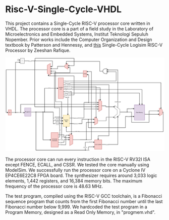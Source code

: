 # Risc-V-Single-Cycle-VHDL
This project contains a Single-Cycle RISC-V processor core written in VHDL. The processor core is a part of a field study in the Laboratory of Microelectronics and Embedded Systems, Institut Teknologi Sepuluh Nopember. Prior works include the Computer Organization and Design textbook by Patterson and Hennessy, and [this](https://github.com/merledu/RISC-V-single-cycle-core-Logisim) Single-Cycle Logisim RISC-V Processor by Zeeshan Rafique.

![Top-Level Design](singlecycle.png)

The processor core can run every instruction in the RISC-V RV32I ISA except FENCE, ECALL, and CSSR. We tested the core manually using ModelSim. We successfully run the processor core on a Cyclone IV EP4CE6E22C8 FPGA board. The synthesizer requires around 3,033 logic elements, 1,442 registers, and 16,384 memory bits. The maximum frequency of the processor core is 48.63 MHz.

The test program, compiled using the RISC-V GCC toolchain, is a Fibonacci sequence program that counts from the first Fibonacci number until the last Fibonacci number below 9,999. We hardcoded the test program in a Program Memory, designed as a Read Only Memory, in "progmem.vhd".
